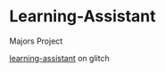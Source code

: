 # Learning-Assistant
Majors Project

[learning-assistant](https://learning-assistant.glitch.me/) on glitch
